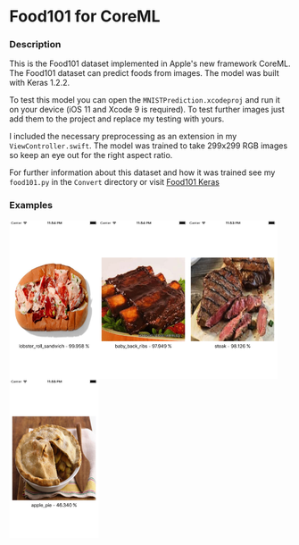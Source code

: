 # Food101 for CoreML

### Description
This is the Food101 dataset implemented in Apple's new framework CoreML. The Food101 dataset can predict foods from images. The model was built with Keras 1.2.2.

To test this model you can open the `MNISTPrediction.xcodeproj` and run it on your device (iOS 11 and Xcode 9 is required). To test further images just add them to the project and replace my testing with yours.

I included the necessary preprocessing as an extension in my `ViewController.swift`. The model was trained to take 299x299 RGB images so keep an eye out for the right aspect ratio.

For further information about this dataset and how it was trained see my `food101.py` in the `Convert` directory or visit [Food101 Keras](https://github.com/stratospark/food-101-keras)

### Examples

<img src="lobster-screen.png" align="left" width="160">
<img src="ribs-screen.png" align="left" width="160">
<img src="steak-screen.png" align="left" width="160">
<img src="applepie-screen.png" align="left" width="160">
